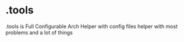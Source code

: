 # .tools
 .tools is Full Configurable Arch Helper with config files helper with most problems and a lot of things
